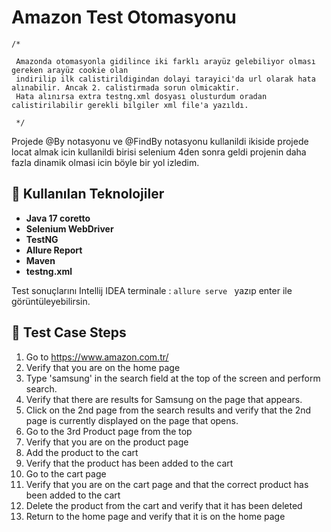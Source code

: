# **Amazon Test Otomasyonu**

    /*

     Amazonda otomasyonla gidilince iki farklı arayüz gelebiliyor olması gereken arayüz cookie olan
     indirilip ilk calistirildigindan dolayi tarayici'da url olarak hata alınabilir. Ancak 2. calistirmada sorun olmicaktir.
     Hata alınırsa extra testng.xml dosyası olusturdum oradan calistirilabilir gerekli bilgiler xml file'a yazıldı.

     */

Projede @By notasyonu ve @FindBy notasyonu kullanildi ikiside projede locat almak icin kullanildi birisi selenium 4den sonra geldi projenin daha fazla dinamik olmasi icin böyle bir yol izledim.


## 🚀 Kullanılan Teknolojiler
- **Java 17 coretto**
- **Selenium WebDriver**
- **TestNG**
- **Allure Report**
- **Maven**
- **testng.xml**


Test sonuçlarını Intellij IDEA terminale : `allure serve ` yazıp enter ile görüntüleyebilirsin.



## 📌 Test Case Steps

1. Go to https://www.amazon.com.tr/
2. Verify that you are on the home page
3. Type 'samsung' in the search field at the top of the screen and perform search.
4. Verify that there are results for Samsung on the page that appears.
5. Click on the 2nd page from the search results and verify that the 2nd page is
   currently displayed on the page that opens.
6. Go to the 3rd Product page from the top
7. Verify that you are on the product page
8. Add the product to the cart
9. Verify that the product has been added to the cart
10. Go to the cart page
11. Verify that you are on the cart page and that the correct product has been added to
    the cart
12. Delete the product from the cart and verify that it has been deleted
13. Return to the home page and verify that it is on the home page